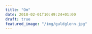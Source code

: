 ```yaml
---
title: "Om"
date: 2018-02-01T10:49:24+01:00
draft: true
featured_image: "/img/guldglenn.jpg"
---
```

